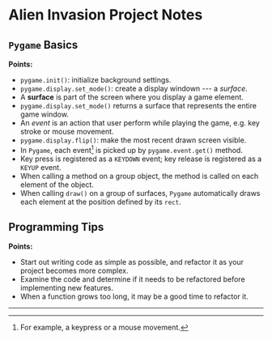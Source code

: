# Alien Invasion Project Notes

## `Pygame` Basics

**Points:**
* `pygame.init()`: initialize background settings.
* `pygame.display.set_mode()`: create a display windown --- a *surface*.
* A **surface** is part of the screen where you display a game element.
* `pygame.display.set_mode()` returns a surface that represents the entire game window.
* An *event* is an action that user perform while playing the game, e.g. key stroke or mouse movement.
* `pygame.display.flip()`: make the most recent drawn screen visible.
* In `Pygame`, each event[^1] is picked up by `pygame.event.get()` method.
* Key press is registered as a `KEYDOWN` event; key release is registered as a `KEYUP` event.
* When calling a method on a group object, the method is called on each element of the object.
* When calling `draw()` on a group of surfaces, `Pygame` automatically draws each element at the position defined by
  its `rect`.

## Programming Tips

**Points:**
* Start out writing code as simple as possible, and refactor it as your project becomes more complex.
* Examine the code and determine if it needs to be refactored before implementing new features.
* When a function grows too long, it may be a good time to refactor it.

---
[^1]: For example, a keypress or a mouse movement.